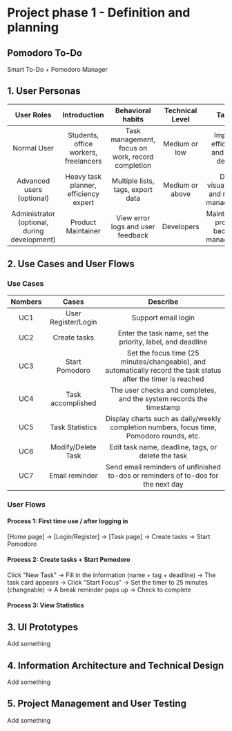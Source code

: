 # Project phase 1 - Definition and planning

## Pomodoro To-Do
Smart To-Do + Pomodoro Manager

## 1. User Personas

| User Roles  | Introduction | Behavioral habits | Technical Level | Target |
| :---:  |     :---:      |     :---:      |     :---:      |    :---:      |
| Normal User | Students, office workers, freelancers | Task management, focus on work, record completion  | Medium or low  | Improve efficiency and avoid delays  |
| Advanced users (optional) | Heavy task planner, efficiency expert | Multiple lists, tags, export data  | Medium or above  | Data visualization and refined management  |
| Administrator (optional, during development) | Product Maintainer | View error logs and user feedback  | Developers  | Maintenance project, backend management  |


## 2. Use Cases and User Flows

### Use Cases

| Nombers  | Cases | Describe |
|     :---:      |     :---:      |    :---:      |
| UC1 | User Register/Login | Support email login |
| UC2 | Create tasks | Enter the task name, set the priority, label, and deadline |
| UC3 | Start Pomodoro | Set the focus time (25 minutes/changeable), and automatically record the task status after the timer is reached |
| UC4 | Task accomplished | The user checks and completes, and the system records the timestamp |
| UC5 | Task Statistics | Display charts such as daily/weekly completion numbers, focus time, Pomodoro rounds, etc. |
| UC6 | Modify/Delete Task | Edit task name, deadline, tags, or delete the task |
| UC7 | Email reminder | Send email reminders of unfinished to-dos or reminders of to-dos for the next day |

### User Flows

#### Process 1: First time use / after logging in

[Home page] → [Login/Register] → [Task page] → Create tasks → Start Pomodoro

#### Process 2: Create tasks + Start Pomodoro

Click "New Task" → Fill in the information (name + tag + deadline) → The task card appears → Click "Start Focus" → Set the timer to 25 minutes (changeable) → A break reminder pops up → Check to complete

#### Process 3: View Statistics




## 3. UI Prototypes

Add something


## 4. Information Architecture and Technical Design

Add something


## 5. Project Management and User Testing

Add something
